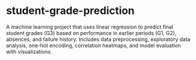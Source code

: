 # student-grade-prediction
A machine learning project that uses linear regression to predict final student grades (G3) based on performance in earlier periods (G1, G2), absences, and failure history. Includes data preprocessing, exploratory data analysis, one-hot encoding, correlation heatmaps, and model evaluation with visualizations.
